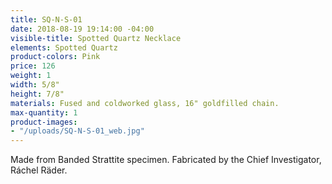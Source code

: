 ```yaml
---
title: SQ-N-S-01
date: 2018-08-19 19:14:00 -04:00
visible-title: Spotted Quartz Necklace
elements: Spotted Quartz
product-colors: Pink
price: 126
weight: 1
width: 5/8"
height: 7/8"
materials: Fused and coldworked glass, 16" goldfilled chain.
max-quantity: 1
product-images:
- "/uploads/SQ-N-S-01_web.jpg"
---
```


Made from Banded Strattite specimen. Fabricated by the Chief Investigator, Ráchel Räder.